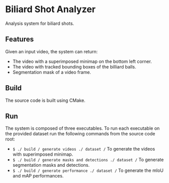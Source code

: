 # Biliard Shot Analyzer
Analysis system for biliard shots.
## Features
Given an input video, the system can return:
- The video with a superimposed minimap on the bottom left corner.
- The video with tracked bounding boxes of the billiard balls.
- Segmentation mask of a video frame.
## Build
The source code is built using CMake.
## Run
The system is composed of three executables. To run each executable on the provided dataset run the following commands from the source code root:
- ```$ ./ build / generate videos ./ dataset /``` To generate the videos with superimposed minimap.
- ```$ ./ build / generate masks and detections ./ dataset /``` To generate segmentation masks and detections.
- ```$ ./ build / generate performance ./ dataset /``` To generate the mIoU and mAP performances.
